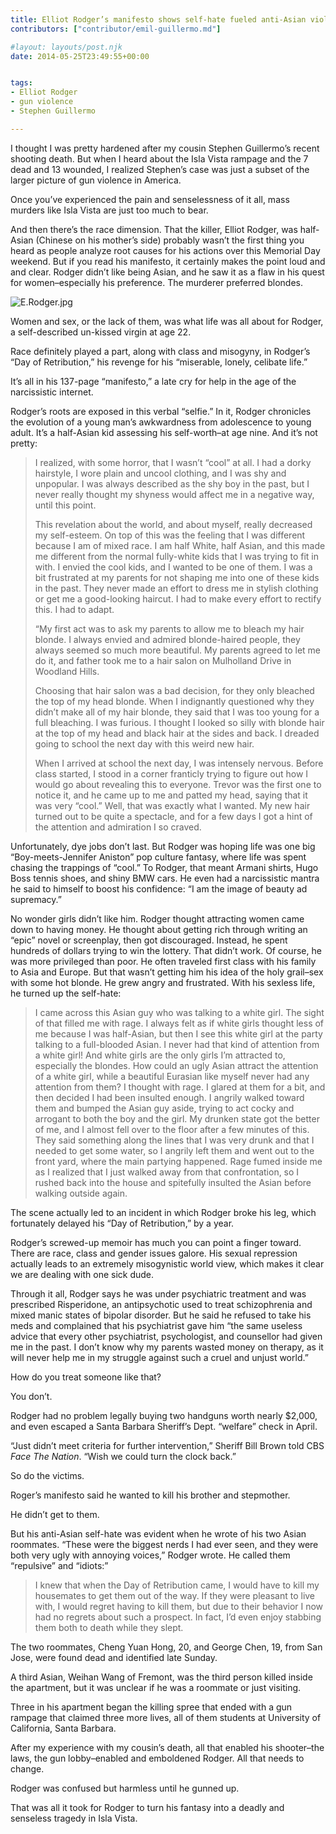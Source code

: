 ```yaml
---
title: Elliot Rodger’s manifesto shows self-hate fueled anti-Asian violence that kicked off Isla Vista rampage
contributors: ["contributor/emil-guillermo.md"]

#layout: layouts/post.njk
date: 2014-05-25T23:49:55+00:00


tags:
- Elliot Rodger
- gun violence
- Stephen Guillermo

---
```


I thought I was pretty hardened after my cousin Stephen Guillermo’s recent
shooting death. But when I heard about the Isla Vista rampage and the 7 dead and
13 wounded, I realized Stephen’s case was just a subset of the larger picture of
gun violence in America.

Once you’ve experienced the pain and senselessness of it all, mass murders like
Isla Vista  are just too much to bear.

And then there’s the race dimension. That the killer, Elliot Rodger, was
half-Asian (Chinese on his mother’s side) probably wasn’t the first thing you
heard as people analyze root causes for his actions over this Memorial Day
weekend. But if you read his manifesto, it certainly makes the point loud and
and clear. Rodger didn’t like being Asian, and he saw it as a flaw in his quest
for women–especially his preference. The murderer preferred blondes.

![E.Rodger.jpg](/uploads/E.Rodger.jpg)

Women and sex, or the lack of them, was what life was all about for Rodger, a
self-described un-kissed virgin at age 22.

Race definitely played a part, along with class and misogyny, in Rodger’s “Day
of Retribution,” his revenge for his “miserable, lonely, celibate life.”

It’s all in his 137-page “manifesto,” a late cry for help in the age of the
narcissistic internet.

Rodger’s roots are exposed in this verbal “selfie.” In it, Rodger chronicles the
evolution of a young man’s awkwardness from adolescence to young adult. It’s a
half-Asian kid assessing his self-worth–at age nine. And it’s not pretty:

> I realized, with some horror, that I wasn’t “cool” at all. I had a dorky
> hairstyle, I wore plain and uncool clothing, and I was shy and unpopular. I was
> always described as the shy boy in the past, but I never really thought my
> shyness would affect me in a negative way, until this point.
>
> This revelation about the world, and about myself, really decreased my
> self-esteem. On top of this was the feeling that I was different because I am of
> mixed race. I am half White, half Asian, and this made me different from the
> normal fully-white kids that I was trying to fit in with. I envied the cool
> kids, and I wanted to be one of them. I was a bit frustrated at my parents for
> not shaping me into one of these kids in the past. They never made an effort to
> dress me in stylish clothing or get me a good-looking haircut. I had to make
> every effort to rectify this. I had to adapt.
>
> “My first act was to ask my parents to allow me to bleach my hair blonde. I
> always envied and admired blonde-haired people, they always seemed so much more
> beautiful. My parents agreed to let me do it, and father took me to a hair salon
> on Mulholland Drive in Woodland Hills.
>
> Choosing that hair salon was a bad decision, for they only bleached the top of
> my head blonde. When I indignantly questioned why they didn’t make all of my
> hair blonde, they said that I was too young for a full bleaching. I was furious.
> I thought I looked so silly with blonde hair at the top of my head and black
> hair at the sides and back. I dreaded going to school the next day with this
> weird new hair.
>
> When I arrived at school the next day, I was intensely nervous. Before class
> started, I stood in a corner franticly trying to figure out how I would go about
> revealing this to everyone. Trevor was the first one to notice it, and he came
> up to me and patted my head, saying that it was very “cool.” Well, that was
> exactly what I wanted. My new hair turned out to be quite a spectacle, and for a
> few days I got a hint of the attention and admiration I so craved.

Unfortunately, dye jobs don’t last. But Rodger was hoping life was one big
“Boy-meets-Jennifer Aniston” pop culture fantasy, where life was spent chasing
the trappings of “cool.” To Rodger, that meant Armani shirts, Hugo Boss tennis
shoes, and shiny BMW cars. He even had a narcissistic mantra he said to himself
to boost his confidence: “I am the image of beauty ad supremacy.”

No wonder girls didn’t like him. Rodger thought attracting women came down to
having money. He thought about getting rich through writing an “epic” novel or
screenplay, then got discouraged. Instead, he spent hundreds of dollars trying
to win the lottery. That didn’t work. Of course, he was more privileged than
poor. He often traveled first class with his family to Asia and Europe. But that
wasn’t getting him his idea of the holy grail–sex with some hot blonde. He grew
angry and frustrated. With his sexless life, he turned up the self-hate:

> I came across this Asian guy who was talking to a white girl. The sight of that
> filled me with rage. I always felt as if white girls thought less of me because
> I was half-Asian, but then I see this white girl at the party talking to a
> full-blooded Asian. I never had that kind of attention from a white girl! And
> white girls are the only girls I’m attracted to, especially the blondes. How
> could an ugly Asian attract the attention of a white girl, while a beautiful
> Eurasian like myself never had any attention from them? I thought with rage. I
> glared at them for a bit, and then decided I had been insulted enough. I angrily
> walked toward them and bumped the Asian guy aside, trying to act cocky and
> arrogant to both the boy and the girl. My drunken state got the better of me,
> and I almost fell over to the floor after a few minutes of this. They said
> something along the lines that I was very drunk and that I needed to get some
> water, so I angrily left them and went out to the front yard, where the main
> partying happened. Rage fumed inside me as I realized that I just walked away
> from that confrontation, so I rushed back into the house and spitefully insulted
> the Asian before walking outside again.

The scene actually led to an incident in which Rodger broke his leg, which
fortunately delayed his “Day of Retribution,” by a year.

Rodger’s screwed-up memoir has much you can point a finger toward. There are
race, class and gender issues galore. His sexual repression actually leads to an
extremely misogynistic world view, which makes it clear we are dealing with one
sick dude.

Through it all, Rodger says he was under psychiatric treatment and was
prescribed  Risperidone, an antipsychotic used to treat schizophrenia and mixed
manic states of bipolar disorder. But he said he refused to take his meds and
complained that his psychiatrist gave him “the same useless advice that every
other psychiatrist, psychologist, and counsellor had given me in the past. I
don’t know why my parents wasted money on therapy, as it will never help me in
my struggle against such a cruel and unjust world.”

How do you treat someone like that?

You don’t.

Rodger had no problem legally buying two handguns worth nearly $2,000, and even
escaped a Santa Barbara Sheriff’s Dept. “welfare” check in April.

“Just didn’t meet criteria for further intervention,” Sheriff Bill Brown told
CBS _Face The_ _Nation_. “Wish we could turn the clock back.”

So do the victims.

Roger’s manifesto said he wanted to kill his brother and stepmother.

He didn’t get to them.

But his anti-Asian self-hate was evident when he wrote of his two Asian
roommates. “These were the biggest nerds I had ever seen, and they were both
very ugly with annoying voices,” Rodger wrote. He called them “repulsive” and
“idiots:”

> I knew that when the Day of Retribution came, I would have to kill my
> housemates to get them out of the way. If they were pleasant to live with, I
> would regret having to kill them, but due to their behavior I now had no regrets
> about such a prospect. In fact, I’d even enjoy stabbing them both to death while
> they slept.

The two roommates, Cheng Yuan Hong, 20, and George Chen, 19, from San Jose, were
found dead and identified late Sunday.

A third Asian, Weihan Wang of Fremont, was the third person killed inside the
apartment, but it was unclear if he was a roommate or just visiting.

Three in his apartment began the killing spree that ended with a gun rampage
that claimed three more lives, all of them students at University of California,
Santa Barbara.

After my experience with my cousin’s death, all that enabled his shooter–the
laws, the gun lobby–enabled and emboldened Rodger. All that needs to change.

Rodger was confused but harmless until he gunned up.

That was all it took for Rodger to turn his fantasy into a deadly and senseless
tragedy in Isla Vista.
